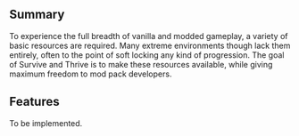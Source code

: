 Summary
-------------------------------------------
To experience the full breadth of vanilla and modded gameplay, a variety of basic resources are required.
Many extreme environments though lack them entirely, often to the point of soft locking any kind of progression.
The goal of Survive and Thrive is to make these resources available, while giving maximum freedom to mod pack developers.

Features
-------------------------------------------
To be implemented.